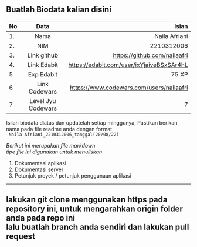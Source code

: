 **Buatlah Biodata kalian disini** <br />
----------------------------------------
|No | Data  | Isian|
|---|:-------:|------:|
|1. |Nama     |   Naila Afriani    |
|2.| NIM        |   2210312006    |
|3. |Link github |  https://github.com/nailaafri    |
|4.| Link Edabit |    https://edabit.com/user/ixYjaiveBSxSAr4hL  |
|5|Exp Edabit   |    75 XP   |
|6| Link Codewars| https://www.codewars.com/users/nailaafri     |
|7| Level Jyu Codewars| 7 |

Isilah biodata diatas dan updatelah setiap minggunya,
Pastikan berikan nama pada file readme anda dengan format <br/>
`
Naila Afriani_2210312006_tanggal(20/08/22)` 

*Berikut ini merupakan file markdown <br/> tipe file ini digunakan untuk menuliskan*
1. Dokumentasi aplikasi
2. Dokumentasi server
3. Petunjuk proyek / petunjuk penggunaan aplikasi
----
**lakukan git clone menggunakan https pada repository ini, untuk mengarahkan origin folder anda pada repo ini<br/> lalu buatlah branch anda sendiri dan lakukan pull request**
----
